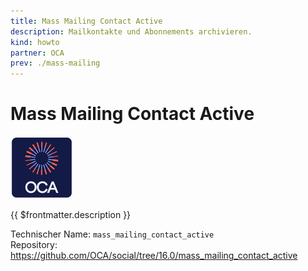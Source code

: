 ```yaml
---
title: Mass Mailing Contact Active
description: Mailkontakte und Abonnements archivieren.
kind: howto
partner: OCA
prev: ./mass-mailing
---
```

# Mass Mailing Contact Active
![icon_oca_app](attachments/icon_oca_app.png)

{{ $frontmatter.description }}

Technischer Name: `mass_mailing_contact_active`\
Repository: <https://github.com/OCA/social/tree/16.0/mass_mailing_contact_active>
